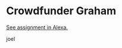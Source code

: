 # Crowdfunder Graham

[See assignment in Alexa.](https://alexa.bitmaker.co/cohorts/67/assignments/2060/latest)



joel
